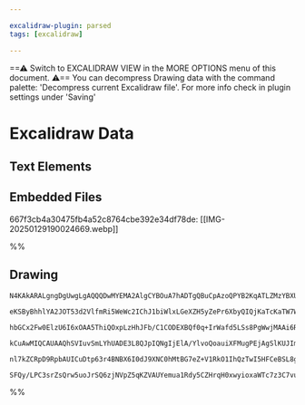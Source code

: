 ```yaml
---

excalidraw-plugin: parsed
tags: [excalidraw]

---
```

==⚠  Switch to EXCALIDRAW VIEW in the MORE OPTIONS menu of this document. ⚠== You can decompress Drawing data with the command palette: 'Decompress current Excalidraw file'. For more info check in plugin settings under 'Saving'


# Excalidraw Data

## Text Elements
## Embedded Files
667f3cb4a30475fb4a52c8764cbe392e34df78de: [[IMG-20250129190024669.webp]]

%%
## Drawing
```compressed-json
N4KAkARALgngDgUwgLgAQQQDwMYEMA2AlgCYBOuA7hADTgQBuCpAzoQPYB2KqATLZMzYBXUtiRoIACyhQ4zZAHoFAc0JRJQgEYA6bGwC2CgF7N6hbEcK4OCtptbErHALRY8RMpWdx8Q1TdIEfARcZgRmBShcZQUebQB2bQBWGjoghH0EDihmbgBtcDBQMBKIEm4ITABHAHl8Ix4AUQAVVJLIWEQKwn1opH5SzG5nAEZ4uKSABjHJgA4ATlmAFgBm

eKSByBhhlYA2JOT53d2VlfmRi5WeWc2IChJ1biWlxLGeXZH5yZePr6XbyQIQjKaTcKaTW7WZTBbgQwoCKCkNgAawQAGE2Pg2KQKojrMw4LhAtk2qVNLhsMjlEihBxiBisTiJHiOASiVkoKTIAAzQj4fAAZVgMIkkgpGkCXIgzERKIQAHUHpJuCNbjKkaihTARehBB4pTSQRxwrk0Kr4RA2ITsGptmbJnD2hAaXTjcxTagOEJ+WqEAhiNxZrt4iMb

hbGCx2Fw0ElzU6I6xOAA5ThiQOxpLzHhJFb/C1CODEXBQf0q+IrWafd5LSs8PgWwjMAAi6RLAbQ3IIYVu1OEcAAksQPXkALq3TTCOmNYKZbLDscWogcZHcL0+xdsSmltCIoQIW684KDirHeLclbYTRLXArb7rblX3BJHjYWbxXZLS8IM48b9LYjcvEszEP0FrMO44ioAU7RgHG7QjPCC5OoQdJYBUuCTBAhQAL7gEhEC4HAcBCsWkHFB0gKZBURa

kCuAwMIQCAUAAQhSVIuvSmLYhUADE3L8QJpIQNgIjElA/YlvoQoauiXFMugPEjAgSlKUJImkGJEkZKxlK9rSnGMri5CsoSYlqaJHJafoABifKCsKkHSpi5T0epmmSdJcqKsQjxoPWpRuZZHmypqDkVHqLmFMJFnZFZABKwhGiaKquTF4mSTU1q2iqDqpRpQUZNZnBQNZuD6HydqoBsUWBbFklFdkAqEEYkE8I6kC1elGTNFgUAAIJEMo0boME3Kc

nl7kZCRpD9RpbAUICuDtp63r4BNBX6I0dJ9XNC0hMtBG7eZ+V1RkO1IhQzTwI5HFCeBSL8gAGtwH4rNosy3rsszLO+SS7Nm9H3Zi+AAJovSG2g8EsOYfFctbVaURhsAY3DkZA9AEHuKo4etp36Al+luh6zqTgG9HUiQTUtdwbXk6QlMlnAYJ0yQACybAgVtuCaMEy2dvg3ZRRTBncWgaMQMxmIHaQyjkgAFDwYzULwSsq/EyuTMkACUUpxQgyjek

SFQy/LPC3srZsQrw5uoJrSQ6zjNVpZ5qKZVAUYemua1Rdy5CZHrqH0xwyioxaWTc7z3C7vuFrYEQTM7qQe63BwZWQdHtzCFAS7p0nCCO6UdgAFYINgOQCqncDs5zqc89uqD84LpQUu7jDNMj+Ch06nSOWEwRl1GUoiTKBhXV0aBe7cWJbnzXYx06+ChP1A9tx3q6rTh4DYfwECHuEqO4dhQA
```
%%